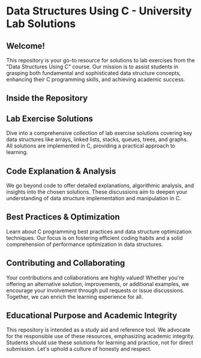 # Data Structures Using C - University Lab Solutions

## Welcome!
This repository is your go-to resource for solutions to lab exercises from the "Data Structures Using C" course. Our mission is to assist students in grasping both fundamental and sophisticated data structure concepts, enhancing their C programming skills, and achieving academic success.

## Inside the Repository
## Lab Exercise Solutions
Dive into a comprehensive collection of lab exercise solutions covering key data structures like arrays, linked lists, stacks, queues, trees, and graphs. All solutions are implemented in C, providing a practical approach to learning.

## Code Explanation & Analysis
We go beyond code to offer detailed explanations, algorithmic analysis, and insights into the chosen solutions. These discussions aim to deepen your understanding of data structure implementation and manipulation in C.

## Best Practices & Optimization
Learn about C programming best practices and data structure optimization techniques. Our focus is on fostering efficient coding habits and a solid comprehension of performance optimization in data structures.

## Contributing and Collaborating
Your contributions and collaborations are highly valued! Whether you're offering an alternative solution, improvements, or additional examples, we encourage your involvement through pull requests or issue discussions. Together, we can enrich the learning experience for all.

## Educational Purpose and Academic Integrity
This repository is intended as a study aid and reference tool. We advocate for the responsible use of these resources, emphasizing academic integrity. Students should use these solutions for learning and practice, not for direct submission. Let's uphold a culture of honesty and respect.
